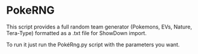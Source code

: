 # PokeRNG

This script provides a full random team generator (Pokemons, EVs, Nature, Tera-Type) formatted as a .txt file for ShowDown import.

To run it just run the PokéRng.py script with the parameters you want.
